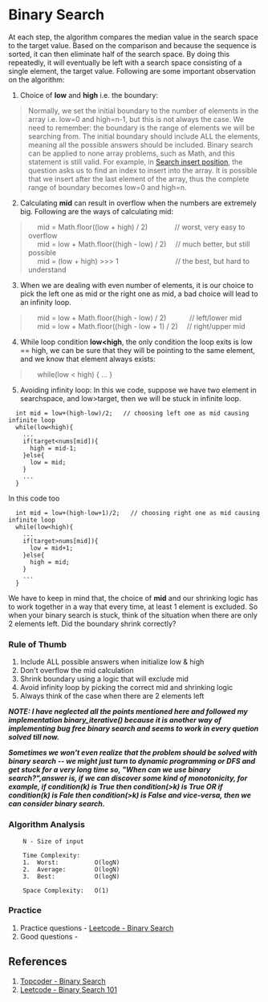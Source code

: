 # Binary Search
At each step, the algorithm compares the median value in the search space to the target value. Based on the comparison and because the sequence is sorted, it can then eliminate half of the search space. By doing this repeatedly, it will eventually be left with a search space consisting of a single element, the target value. Following are some important observation on the algorithm:
1. Choice of **low** and **high** i.e. the boundary:
> Normally, we set the initial boundary to the number of elements in the array i.e. low=0 and high=n-1, but this is not always the case. We need to remember: the boundary is the range of elements we will be searching from. The initial boundary should include ALL the elements, meaning all the possible answers should be included. Binary search can be applied to none array problems, such as Math, and this statement is still valid. For example, in [Search insert position](https://leetcode.com/problems/search-insert-position/), the question asks us to find an index to insert into the array. It is possible that we insert after the last element of the array, thus the complete range of boundary becomes low=0 and high=n.

2. Calculating **mid** can result in overflow when the numbers are extremely big. Following are the ways of calculating mid:
> &emsp; mid = Math.floor((low + high) / 2)         &nbsp;&nbsp;&emsp;&emsp;&emsp;// worst, very easy to overflow <br>
  &emsp; mid = low + Math.floor((high - low) / 2)   &emsp;// much better, but still possible <br>
  &emsp; mid = (low + high) >>> 1                   &emsp;&nbsp;&nbsp;&emsp;&emsp;&emsp;&emsp;&emsp;&emsp;&nbsp;// the best, but hard to understand <br>

3. When we are dealing with even number of elements, it is our choice to pick the left one as mid or the right one as mid, a bad choice will lead to an infinity loop.
> &emsp; mid = low + Math.floor((high - low) / 2)        &emsp;&emsp;&emsp;// left/lower mid   <br>
  &emsp; mid = low + Math.floor((high - low + 1) / 2)    &emsp;// right/upper mid  <br>
  
4. While loop condition **low<high**, the only condition the loop exits is low == high, we can be sure that they will be pointing to the same element, and we know that element always exists:
> &emsp; while(low < high) { ... }

5. Avoiding infinity loop:
In this we code, suppose we have two element in searchspace, and low>target, then we will be stuck in infinite loop.

```
  int mid = low+(high-low)/2;   // choosing left one as mid causing infinite loop
  while(low<high){
    ...
    if(target<nums[mid]){
      high = mid-1;
    }else{
      low = mid;
    }
    ...
  }
```

In this code too
```
  int mid = low+(high-low+1)/2;   // choosing right one as mid causing infinite loop
  while(low<high){
    ...
    if(target>nums[mid]){
      low = mid+1;
    }else{
      high = mid;
    }
    ...
  }
```
We have to keep in mind that, the choice of **mid** and our shrinking logic has to work together in a way that every time, at least 1 element is excluded. So when your binary search is stuck, think of the situation when there are only 2 elements left. Did the boundary shrink correctly?

### Rule of Thumb
1. Include ALL possible answers when initialize low & high
2. Don't overflow the mid calculation
3. Shrink boundary using a logic that will exclude mid
4. Avoid infinity loop by picking the correct mid and shrinking logic
5. Always think of the case when there are 2 elements left

***NOTE: I have neglected all the points mentioned here and followed my implementation binary_iterative() because it is another way of implementing bug free  binary search and seems to work in every quetion solved till now.***

***Sometimes we won't even realize that the problem should be solved with binary search -- we might just turn to dynamic programming or DFS and get stuck for a very long time so, "When can we use binary search?",answer is, if we can discover some kind of monotonicity, for example, if condition(k) is True then condition(>k) is True OR if condition(k) is Fale then condition(>k) is False and vice-versa, then we can consider binary search.***
### Algorithm Analysis
```
    N - Size of input

    Time Complexity:   
    1.  Worst:          O(logN)
    2.  Average:        O(logN)
    3.  Best:           O(logN)

    Space Complexity:   O(1)
```

### Practice
1. Practice questions - [Leetcode - Binary Search](https://leetcode.com/tag/binary-search/)
2. Good questions     -  

## References
1. [Topcoder - Binary Search](https://www.topcoder.com/thrive/articles/Binary%20Search)
2. [Leetcode - Binary Search 101](https://leetcode.com/problems/binary-search/discuss/423162/Binary-Search-101-The-Ultimate-Binary-Search-Handbook)
